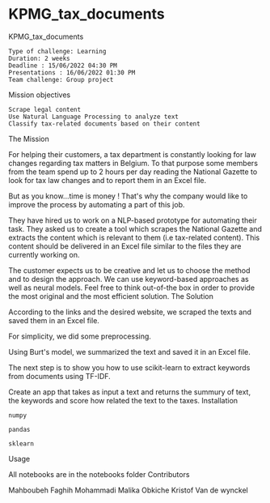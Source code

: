 # KPMG_tax_documents
KPMG_tax_documents

    Type of challenge: Learning
    Duration: 2 weeks
    Deadline : 15/06/2022 04:30 PM
    Presentations : 16/06/2022 01:30 PM
    Team challenge: Group project

Mission objectives

    Scrape legal content
    Use Natural Language Processing to analyze text
    Classify tax-related documents based on their content

The Mission

For helping their customers, a tax department is constantly looking for law changes regarding tax matters in Belgium. To that purpose some members from the team spend up to 2 hours per day reading the National Gazette to look for tax law changes and to report them in an Excel file.

But as you know...time is money ! That's why the company would like to improve the process by automating a part of this job.

They have hired us to work on a NLP-based prototype for automating their task. They asked us to create a tool which scrapes the National Gazette and extracts the content which is relevant to them (i.e tax-related content). This content should be delivered in an Excel file similar to the files they are currently working on.

The customer expects us to be creative and let us to choose the method and to design the approach. We can use keyword-based approaches as well as neural models. Feel free to think out-of-the box in order to provide the most original and the most efficient solution.
The Solution

According to the links and the desired website, we scraped the texts and saved them in an Excel file.

For simplicity, we did some preprocessing.

Using Burt's model, we summarized the text and saved it in an Excel file.

The next step is to show you how to use scikit-learn to extract keywords from documents using TF-IDF.

Create an app that takes as input a text and returns the summury of text, the keywords and score how related the text to the taxes.
Installation

    numpy

    pandas

    sklearn

Usage

All notebooks are in the notebooks folder
Contributors

Mahboubeh Faghih Mohammadi
Malika Obkiche
Kristof Van de wynckel
